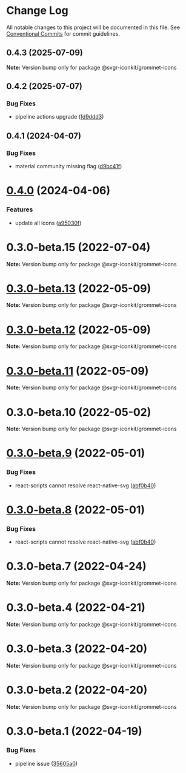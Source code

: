 # Change Log

All notable changes to this project will be documented in this file.
See [Conventional Commits](https://conventionalcommits.org) for commit guidelines.

## 0.4.3 (2025-07-09)

**Note:** Version bump only for package @svgr-iconkit/grommet-icons





## 0.4.2 (2025-07-07)


### Bug Fixes

* pipeline actions upgrade ([fd9ddd3](https://github.com/svgr-iconkit/svgr-iconkit/commit/fd9ddd3af43ca715e838bae5b58baae05aad9199))





## 0.4.1 (2024-04-07)


### Bug Fixes

* material community missing flag ([d9bc41f](https://github.com/svgr-iconkit/svgr-iconkit/commit/d9bc41ff58f0104aaa7452c8ba662769ed540732))





# [0.4.0](https://github.com/svgr-iconkit/svgr-iconkit/compare/v0.3.1...v0.4.0) (2024-04-06)


### Features

* update all icons ([a95030f](https://github.com/svgr-iconkit/svgr-iconkit/commit/a95030f9ac2a5a2c308b6cc7644865d089118bc1))





# 0.3.0-beta.15 (2022-07-04)

**Note:** Version bump only for package @svgr-iconkit/grommet-icons





# [0.3.0-beta.13](https://github.com/svgr-iconkit/svgr-iconkit/compare/v0.3.0-beta.12...v0.3.0-beta.13) (2022-05-09)

**Note:** Version bump only for package @svgr-iconkit/grommet-icons





# [0.3.0-beta.12](https://github.com/svgr-iconkit/svgr-iconkit/compare/v0.3.0-beta.11...v0.3.0-beta.12) (2022-05-09)

**Note:** Version bump only for package @svgr-iconkit/grommet-icons





# [0.3.0-beta.11](https://github.com/svgr-iconkit/svgr-iconkit/compare/v0.3.0-beta.10...v0.3.0-beta.11) (2022-05-09)

**Note:** Version bump only for package @svgr-iconkit/grommet-icons





# 0.3.0-beta.10 (2022-05-02)

**Note:** Version bump only for package @svgr-iconkit/grommet-icons





# [0.3.0-beta.9](https://github.com/svgr-iconkit/svgr-iconkit/compare/v0.3.0-beta.3...v0.3.0-beta.9) (2022-05-01)


### Bug Fixes

* react-scripts cannot resolve react-native-svg ([abf0b40](https://github.com/svgr-iconkit/svgr-iconkit/commit/abf0b4062e1fccd1a46b6d8587af068e2a466346))





# [0.3.0-beta.8](https://github.com/svgr-iconkit/svgr-iconkit/compare/v0.3.0-beta.3...v0.3.0-beta.8) (2022-05-01)


### Bug Fixes

* react-scripts cannot resolve react-native-svg ([abf0b40](https://github.com/svgr-iconkit/svgr-iconkit/commit/abf0b4062e1fccd1a46b6d8587af068e2a466346))





# 0.3.0-beta.7 (2022-04-24)

**Note:** Version bump only for package @svgr-iconkit/grommet-icons





# 0.3.0-beta.4 (2022-04-21)

**Note:** Version bump only for package @svgr-iconkit/grommet-icons





# 0.3.0-beta.3 (2022-04-20)

**Note:** Version bump only for package @svgr-iconkit/grommet-icons





# 0.3.0-beta.2 (2022-04-20)

**Note:** Version bump only for package @svgr-iconkit/grommet-icons





# 0.3.0-beta.1 (2022-04-19)


### Bug Fixes

* pipeline issue ([35605a0](https://github.com/svgr-iconkit/svgr-iconkit/commit/35605a00d60b4ec4a944048c9e1e32718a448878))
